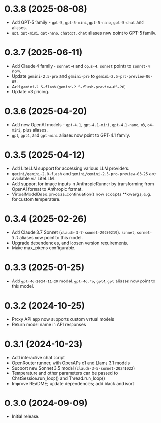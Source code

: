 # 0.3.8 (2025-08-08)

- Add GPT-5 family - `gpt-5`, `gpt-5-mini`, `gpt-5-nano`, `gpt-5-chat` and aliases.
- `gpt`, `gpt-mini`, `gpt-nano`, `chatgpt`, `chat` aliases now point to GPT-5 family.

# 0.3.7 (2025-06-11)

- Add Claude 4 family - `sonnet-4` and `opus-4`. `sonnet` points to `sonnet-4` now.
- Update `gemini-2.5-pro` and `gemini-pro` to `gemini-2.5-pro-preview-06-05`.
- Add `gemini-2.5-flash` (`gemini-2.5-flash-preview-05-20`).
- Update o3 pricing.


# 0.3.6 (2025-04-20)

- Add new OpenAI models - `gpt-4.1`, `gpt-4.1-mini`, `gpt-4.1-nano`, `o3`, `o4-mini`, plus aliases.
- `gpt`, `gpt4`, and `gpt-mini` aliases now point to GPT-4.1 family.


# 0.3.5 (2025-04-12)

- Add LiteLLM support for accessing various LLM providers.
- `gemini/gemini-2.0-flash` and `gemini/gemini-2.5-pro-preview-03-25` are available via LiteLLM.
- Add support for image inputs in AnthropicRunner by transforming from OpenAI format to Anthropic format.
- VirtualModelBase.process_continuation() now accepts **kwargs, e.g. for custom temperature.


# 0.3.4 (2025-02-26)

- Add Claude 3.7 Sonnet (`claude-3-7-sonnet-20250219`). `sonnet`, `sonnet-3.7` aliases now point to this model.
- Upgrade dependencies, and loosen version requirements.
- Make max_tokens configurable.


# 0.3.3 (2025-01-25)

- Add `gpt-4o-2024-11-20` model. `gpt-4o`, `4o`, `gpt4`, `gpt` aliases now point to this model.


# 0.3.2 (2024-10-25)

- Proxy API app now supports custom virtual models
- Return model name in API responses


# 0.3.1 (2024-10-23)

- Add interactive chat script
- OpenRouter runner, with OpenAI's o1 and Llama 3.1 models
- Support new Sonnet 3.5 model (`claude-3-5-sonnet-20241022`)
- Temperature and other parameters can be passed to ChatSession.run_loop() and Thread.run_loop()
- Improve README; update dependencies; add black and isort


# 0.3.0 (2024-09-09)

- Initial release.
